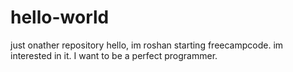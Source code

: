 # hello-world
just onather repository
hello, im roshan starting freecampcode. im interested in it. I want to be
a perfect programmer. 

